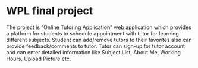# WPL final project 
The project is “Online Tutoring Application” web application which provides a platform for
students to schedule appointment with tutor for learning different subjects. Student can
add/remove tutors to their favorites also can provide feedback/comments to tutor. Tutor
can sign-up for tutor account and can enter detailed information like Subject List, About
Me, Working Hours, Upload Picture etc.

